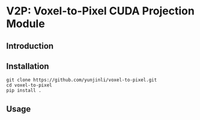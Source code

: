 # V2P: Voxel-to-Pixel CUDA Projection Module
## Introduction

## Installation
```
git clone https://github.com/yunjinli/voxel-to-pixel.git
cd voxel-to-pixel
pip install .
```
## Usage

